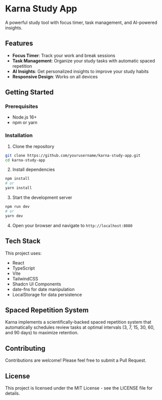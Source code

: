 # Karna Study App

A powerful study tool with focus timer, task management, and AI-powered insights.

## Features

- **Focus Timer**: Track your work and break sessions
- **Task Management**: Organize your study tasks with automatic spaced repetition
- **AI Insights**: Get personalized insights to improve your study habits
- **Responsive Design**: Works on all devices

## Getting Started

### Prerequisites

- Node.js 16+
- npm or yarn

### Installation

1. Clone the repository
```bash
git clone https://github.com/yourusername/karna-study-app.git
cd karna-study-app
```

2. Install dependencies
```bash
npm install
# or
yarn install
```

3. Start the development server
```bash
npm run dev
# or
yarn dev
```

4. Open your browser and navigate to `http://localhost:8080`

## Tech Stack

This project uses:

- React
- TypeScript
- Vite
- TailwindCSS
- Shadcn UI Components
- date-fns for date manipulation
- LocalStorage for data persistence

## Spaced Repetition System

Karna implements a scientifically-backed spaced repetition system that automatically schedules review tasks at optimal intervals (3, 7, 15, 30, 60, and 90 days) to maximize retention.

## Contributing

Contributions are welcome! Please feel free to submit a Pull Request.

## License

This project is licensed under the MIT License - see the LICENSE file for details.
